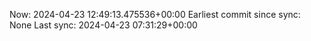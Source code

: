 Now: 2024-04-23 12:49:13.475536+00:00 Earliest commit since sync: None Last sync: 2024-04-23 07:31:29+00:00
